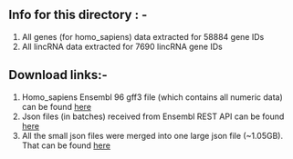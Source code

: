 ## Info for this directory : -
1. All genes (for homo_sapiens) data extracted for 58884 gene IDs
2. All lincRNA data extracted for 7690 lincRNA gene IDs

## Download links:-
1. Homo_sapiens Ensembl 96 gff3 file (which contains all numeric data) can be found [here](http://ftp.ensembl.org/pub/release-96/gff3/homo_sapiens/Homo_sapiens.GRCh38.96.gff3.gz)
2. Json files (in batches) received from Ensembl REST API can be found [here](https://drive.google.com/drive/folders/14yzLIfrnlz6C1SluLhnbQe9HshmINPGS?usp=sharing)
3. All the small json files were merged into one large json file (~1.05GB). That can be found [here](https://drive.google.com/file/d/1UkmUVjV0d09YB7QV0I2v9VYTNASoYPWt/view?usp=sharing)
